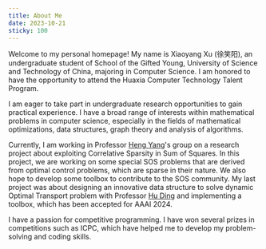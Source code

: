```yaml
---
title: About Me
date: 2023-10-21
sticky: 100
---
```


Welcome to my personal homepage! My name is Xiaoyang Xu (徐笑阳), an undergraduate student of School of the Gifted Young, University of Science and Technology of China, majoring in Computer Science. I am honored to have the opportunity to attend the Huaxia Computer Technology Talent Program.

I am eager to take part in undergraduate research opportunities to gain practical experience. I have a broad range of interests within mathematical problems in computer science, especially in the fields of mathematical optimizations, data structures, graph theory and analysis of algorithms.

Currently, I am working in Professor [Heng Yang](https://hankyang.seas.harvard.edu/)'s group on a research project about exploiting Correlative Sparsity in Sum of Squares. In this project, we are working on some special SOS problems that are derived from optimal control problems, which are sparse in their nature. We also hope to develop some toolbox to contribute to the SOS community. My last project was about designing an innovative data structure to solve dynamic Optimal Transport problem with Professor [Hu Ding](http://staff.ustc.edu.cn/~huding/) and implementing a toolbox, which has been accepted for AAAI 2024.

I have a passion for competitive programming. I have won several prizes in competitions such as ICPC, which have helped me to develop my problem-solving and coding skills.

